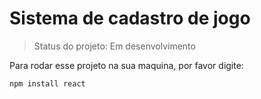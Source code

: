 <h1>Sistema de cadastro de jogo </h1>

> Status do projeto: Em desenvolvimento

Para rodar esse projeto na sua maquina, por favor digite:

```
npm install react
```
